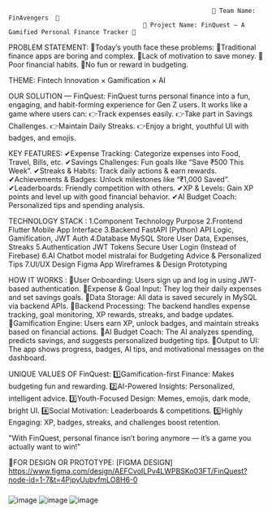                                                             🔷 Team Name: FinAvengers  🔷 
                                         🔷 Project Name: FinQuest – A Gamified Personal Finance Tracker 🔷 

PROBLEM STATEMENT:
📌Today’s youth face these problems:
📌Traditional finance apps are boring and complex.
📌Lack of motivation to save money.
📌Poor financial habits.
📌No fun or reward in budgeting.

THEME:
Fintech Innovation × Gamification × AI

OUR SOLUTION — FinQuest:
FinQuest turns personal finance into a fun, engaging, and habit-forming experience for Gen Z users.
It works like a game where users can:
👉Track expenses easily.
👉Take part in Savings Challenges.
👉Maintain Daily Streaks.
👉Enjoy a bright, youthful UI with badges, and emojis.

KEY FEATURES:
✔Expense Tracking: Categorize expenses into Food, Travel, Bills, etc.
✔Savings Challenges: Fun goals like “Save ₹500 This Week”.
✔Streaks & Habits: Track daily actions & earn rewards.
✔Achievements & Badges: Unlock milestones like “₹1,000 Saved”.
✔Leaderboards: Friendly competition with others.
✔XP & Levels: Gain XP points and level up with good financial behavior.
✔AI Budget Coach: Personalized tips and spending analysis.

TECHNOLOGY STACK :
1.Component	Technology	Purpose
2.Frontend	Flutter	Mobile App Interface
3.Backend	FastAPI (Python)	API Logic, Gamification, JWT Auth
4.Database	MySQL	Store User Data, Expenses, Streaks
5.Authentication	JWT Tokens	Secure User Login (Instead of Firebase)
6.AI Chatbot	model mistralai for	Budgeting Advice & Personalized Tips
7.UI/UX Design	Figma	App Wireframes & Design Prototyping

HOW IT WORKS :
🔸User Onboarding: Users sign up and log in using JWT-based authentication.
🔸Expense & Goal Input: They log their daily expenses and set savings goals.
🔸Data Storage: All data is saved securely in MySQL via backend APIs.
🔸Backend Processing: The backend handles expense tracking, goal monitoring, XP rewards, streaks, and badge updates.
🔸Gamification Engine: Users earn XP, unlock badges, and maintain streaks based on financial actions.
🔸AI Budget Coach: The AI analyzes spending, predicts savings, and suggests personalized budgeting tips.
🔸Output to UI: The app shows progress, badges, AI tips, and motivational messages on the dashboard.

UNIQUE VALUES OF FinQuest:
1️⃣Gamification-first Finance: Makes budgeting fun and rewarding.
2️⃣AI-Powered Insights: Personalized, intelligent advice.
3️⃣Youth-Focused Design: Memes, emojis, dark mode, bright UI.
4️⃣Social Motivation: Leaderboards & competitions.
5️⃣Highly Engaging: XP, badges, streaks, and challenges boost retention.

"With FinQuest, personal finance isn’t boring anymore — it’s a game you actually want to win!"

🔸FOR DESIGN OR PROTOTYPE:
[FIGMA DESIGN] https://www.figma.com/design/AEFCvoILPv4LWPBSKo03FT/FinQuest?node-id=1-7&t=4PjpyUubvfmLO8H6-0
###
![image](https://github.com/user-attachments/assets/f7d989bd-82e1-4eaf-bfd2-f89fd104e4ff)
  ![image](https://github.com/user-attachments/assets/a1a3b43b-66d6-416e-922b-a452736e67e9)
![image](https://github.com/user-attachments/assets/1f7c4216-ea10-434a-81d7-cabd60a7c264)


